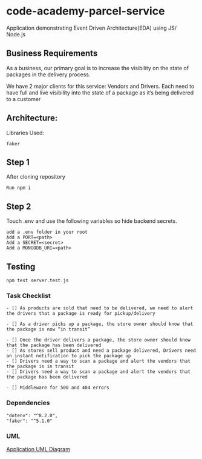 
# code-academy-parcel-service
Application demonstrating Event Driven Architecture(EDA) using JS/ Node.js

## Business Requirements
As a business, our primary goal is to increase the visibility on the state of packages in the delivery process.

We have 2 major clients for this service: Vendors and Drivers. Each need to have full and live visibility into the state of a package as it’s being delivered to a customer
## Architecture:
Libraries Used:
```
faker

```

## Step 1
After cloning repository
```
Run npm i
```
## Step 2
Touch .env and use the following variables so hide backend secrets.
```
add a .env folder in your root 
Add a PORT=<path>
Add a SECRET=<secret>
Add a MONGODB_URI=<path>
```
## Testing
``` 
npm test server.test.js
```
### Task Checklist
```
- [] As products are sold that need to be delivered, we need to alert the drivers that a package is ready for pickup/delivery

- [] As a driver picks up a package, the store owner should know that the package is now “in transit”

- [] Once the driver delivers a package, the store owner should know that the package has been delivered
- [] As stores sell product and need a package delivered, Drivers need an instant notification to pick the package up
- [] Drivers need a way to scan a package and alert the vendors that the package is in transit
- [] Drivers need a way to scan a package and alert the vendors that the package has been delivered

- [] Middleware for 500 and 404 errors
```
### Dependencies
```
"dotenv": "^8.2.0",
"faker": "^5.1.0"
```
### UML
[Application UML Diagram](./assets/capuml.md)
